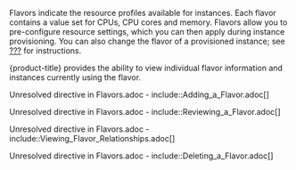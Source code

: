 Flavors indicate the resource profiles available for instances. Each
flavor contains a value set for CPUs, CPU cores and memory. Flavors
allow you to pre-configure resource settings, which you can then apply
during instance provisioning. You can also change the flavor of a
provisioned instance; see [???](#_to_resize_an_instance_via_flavor) for
instructions.

{product-title} provides the ability to view individual flavor
information and instances currently using the flavor.

Unresolved directive in Flavors.adoc -
include::Adding\_a\_Flavor.adoc\[\]

Unresolved directive in Flavors.adoc -
include::Reviewing\_a\_Flavor.adoc\[\]

Unresolved directive in Flavors.adoc -
include::Viewing\_Flavor\_Relationships.adoc\[\]

Unresolved directive in Flavors.adoc -
include::Deleting\_a\_Flavor.adoc\[\]
